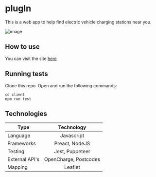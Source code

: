 plugIn
===================

This is a web app to help find electric vehicle charging stations near you. 

![image](https://user-images.githubusercontent.com/67931571/106613623-4f813400-6562-11eb-9791-79ceb9c32cda.png)

## How to use ##

You can visit the site [here](https://plug-in-app.herokuapp.com/)

## Running tests ##

Clone this repo.
Open and run the following commands: 
```
cd client 
npm run test
```

## Technologies ##


| Type        | Technology      | 
| -------------|:-------------:|
| Language     | Javascript |
| Frameworks   | Preact, NodeJS|
| Testing      | Jest, Puppeteer      |           
| External API's | OpenCharge, Postcodes|      
| Mapping | Leaflet|   


